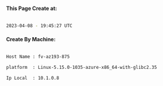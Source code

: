 
   
#### This Page Create at:

```bash

2023-04-08 - 19:45:27 UTC

```

#### Create By Machine:

```bash

Host Name : fv-az193-875

platform  : Linux-5.15.0-1035-azure-x86_64-with-glibc2.35

Ip Local  : 10.1.0.8

```

